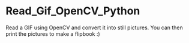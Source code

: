 # Read_Gif_OpenCV_Python
Read a GIF using OpenCV and convert it into still pictures. You can then print the pictures to make a flipbook :) 
